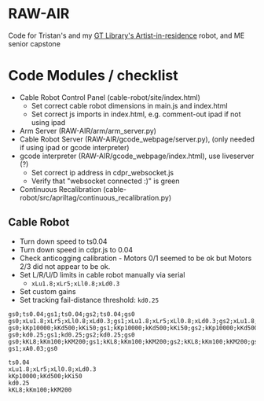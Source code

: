 # RAW-AIR
Code for Tristan's and my [GT Library's Artist-in-residence](https://library.gatech.edu/AIR) robot, and ME senior capstone

# Code Modules / checklist
* Cable Robot Control Panel (cable-robot/site/index.html)
  * Set correct cable robot dimensions in main.js and index.html
  * Set correct js imports in index.html, e.g. comment-out ipad if not using ipad
* Arm Server (RAW-AIR/arm/arm_server.py)
* Cable Robot Server (RAW-AIR/gcode_webpage/server.py), (only needed if using ipad or gcode interpreter)
* gcode interpreter (RAW-AIR/gcode_webpage/index.html), use liveserver (?)
  * Set correct ip address in cdpr_websocket.js
  * Verify that "websocket connected :)" is green
* Continuous Recalibration (cable-robot/src/apriltag/continuous_recalibration.py)

## Cable Robot
* Turn down speed to ts0.04
* Turn down speed in cdpr.js to 0.04
* Check anticogging calibration - Motors 0/1 seemed to be ok but Motors 2/3 did not appear to be ok.
* Set L/R/U/D limits in cable robot manually via serial
  * ```xLu1.8;xLr5;xLl0.8;xLd0.3```
* Set custom gains
* Set tracking fail-distance threshold: `kd0.25`

```
gs0;ts0.04;gs1;ts0.04;gs2;ts0.04;gs0
gs0;xLu1.8;xLr5;xLl0.8;xLd0.3;gs1;xLu1.8;xLr5;xLl0.8;xLd0.3;gs2;xLu1.8;xLr5;xLl0.8;xLd0.3;gs0
gs0;kKp10000;kKd500;kKi50;gs1;kKp10000;kKd500;kKi50;gs2;kKp10000;kKd500;kKi50;gs0
gs0;kd0.25;gs1;kd0.25;gs2;kd0.25;gs0
gs0;kKL8;kKm100;kKM200;gs1;kKL8;kKm100;kKM200;gs2;kKL8;kKm100;kKM200;gs0
gs1;xA0.03;gs0
```

```
ts0.04
xLu1.8;xLr5;xLl0.8;xLd0.3
kKp10000;kKd500;kKi50
kd0.25
kKL8;kKm100;kKM200
```
